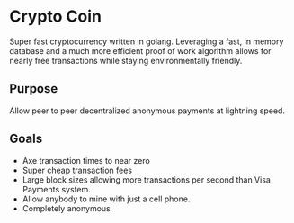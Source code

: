 # Crypto Coin

Super fast cryptocurrency written in golang. Leveraging a fast, in memory
database and a much more efficient proof of work algorithm allows for nearly
free transactions while staying environmentally friendly.

## Purpose
Allow peer to peer decentralized anonymous payments at lightning speed.

## Goals
- Axe transaction times to near zero
- Super cheap transaction fees
- Large block sizes allowing more transactions per second than Visa Payments system.
- Allow anybody to mine with just a cell phone.
- Completely anonymous

